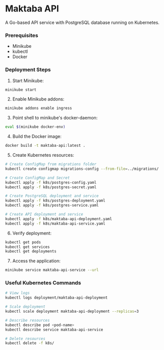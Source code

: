 # Maktaba API

A Go-based API service with PostgreSQL database running on Kubernetes.

### Prerequisites

- Minikube
- kubectl
- Docker

### Deployment Steps

1. Start Minikube:

```bash
minikube start
```

2. Enable Minikube addons:

```bash
minikube addons enable ingress
```

3. Point shell to minikube's docker-daemon:

```bash
eval $(minikube docker-env)
```

4. Build the Docker image:

```bash
docker build -t maktaba-api:latest .
```

5. Create Kubernetes resources:

```bash
# Create ConfigMap from migrations folder
kubectl create configmap migrations-config --from-file=../migrations/

# Create ConfigMap and Secret
kubectl apply -f k8s/postgres-config.yaml
kubectl apply -f k8s/postgres-secret.yaml

# Create PostgreSQL deployment and service
kubectl apply -f k8s/postgres-deployment.yaml
kubectl apply -f k8s/postgres-service.yaml

# Create API deployment and service
kubectl apply -f k8s/maktaba-api-deployment.yaml
kubectl apply -f k8s/maktaba-api-service.yaml
```

6. Verify deployment:

```bash
kubectl get pods
kubectl get services
kubectl get deployments
```

7. Access the application:

```bash
minikube service maktaba-api-service --url
```

### Useful Kubernetes Commands

```bash
# View logs
kubectl logs deployment/maktaba-api-deployment

# Scale deployment
kubectl scale deployment maktaba-api-deployment --replicas=3

# Describe resources
kubectl describe pod <pod-name>
kubectl describe service maktaba-api-service

# Delete resources
kubectl delete -f k8s/
```
